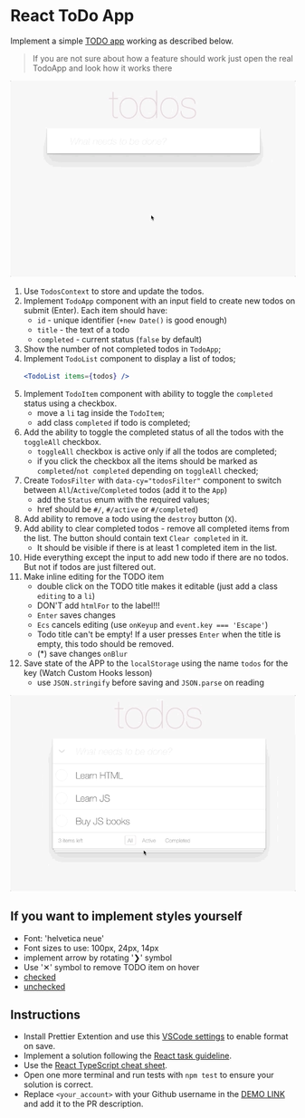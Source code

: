 # React ToDo App

Implement a simple [TODO app](https://todomvc.com/examples/javascript-es6/dist/) working as described below.

> If you are not sure about how a feature should work just open the real TodoApp and look how it works there

![todoapp](./description/todoapp.gif)

1. Use `TodosContext` to store and update the todos.
1. Implement `TodoApp` component with an input field to create new todos on submit (Enter). Each item should have:
   - `id` - unique identifier (`+new Date()` is good enough)
   - `title` - the text of a todo
   - `completed` - current status (`false` by default)
1. Show the number of not completed todos in `TodoApp`;
1. Implement `TodoList` component to display a list of todos;
   ```jsx harmony
   <TodoList items={todos} />
   ```
1. Implement `TodoItem` component with ability to toggle the `completed` status using a checkbox.
   - move a `li` tag inside the `TodoItem`;
   - add class `completed` if todo is completed;
1. Add the ability to toggle the completed status of all the todos with the `toggleAll` checkbox.
   - `toggleAll` checkbox is active only if all the todos are completed;
   - if you click the checkbox all the items should be marked as `completed`/`not completed` depending on `toggleAll` checked;
1. Create `TodosFilter` with `data-cy="todosFilter"` component to switch between `All`/`Active`/`Completed` todos (add it to the `App`)
   - add the `Status` enum with the required values;
   - href should be `#/`, `#/active` or `#/completed`)
1. Add ability to remove a todo using the `destroy` button (`X`).
1. Add ability to clear completed todos - remove all completed items from the list. The button should contain text `Clear completed` in it.
   - It should be visible if there is at least 1 completed item in the list.
1. Hide everything except the input to add new todo if there are no todos. But not if todos are just filtered out.
1. Make inline editing for the TODO item
   - double click on the TODO title makes it editable (just add a class `editing` to a `li`)
   - DON'T add `htmlFor` to the label!!!
   - `Enter` saves changes
   - `Ecs` cancels editing (use `onKeyup` and `event.key === 'Escape'`)
   - Todo title can't be empty! If a user presses `Enter` when the title is empty, this todo should be removed.
   - (\*) save changes `onBlur`
1. Save state of the APP to the `localStorage` using the name `todos` for the key (Watch Custom Hooks lesson)
   - use `JSON.stringify` before saving and `JSON.parse` on reading

![todoedit](./description/edittodo.gif)

## If you want to implement styles yourself

- Font: 'helvetica neue'
- Font sizes to use: 100px, 24px, 14px
- implement arrow by rotating '❯' symbol
- Use '✕' symbol to remove TODO item on hover
- [checked](./public/icons/checked.svg)
- [unchecked](./public/icons/unchecked.svg)

## Instructions

- Install Prettier Extention and use this [VSCode settings](https://mate-academy.github.io/fe-program/tools/vscode/settings.json) to enable format on save.
- Implement a solution following the [React task guideline](https://github.com/mate-academy/react_task-guideline#react-tasks-guideline).
- Use the [React TypeScript cheat sheet](https://mate-academy.github.io/fe-program/js/extra/react-typescript).
- Open one more terminal and run tests with `npm test` to ensure your solution is correct.
- Replace `<your_account>` with your Github username in the [DEMO LINK](https://isaeev.github.io/react_todo-app/) and add it to the PR description.

